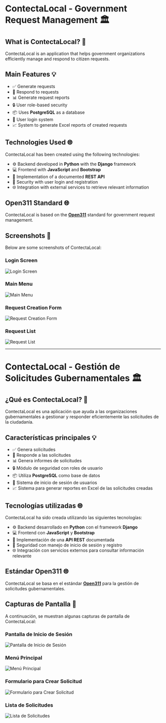 
# ContectaLocal - Government Request Management 🏛️

## What is ContectaLocal? 🤔

ContectaLocal is an application that helps government organizations efficiently manage and respond to citizen requests.

## Main Features 💡

- ✅ Generate requests
- 💌 Respond to requests
- 📊 Generate request reports
- 🔒 User role-based security
- 📦 Uses **PostgreSQL** as a database
- 🔑 User login system
- 📈 System to generate Excel reports of created requests

## Technologies Used 🌐

ContectaLocal has been created using the following technologies:

- ⚙️ Backend developed in **Python** with the **Django** framework
- 💻 Frontend with **JavaScript** and **Bootstrap**
- 📡 Implementation of a documented **REST API**
- 🔐 Security with user login and registration
- 🌐 Integration with external services to retrieve relevant information

## Open311 Standard 🌐

ContectaLocal is based on the [**Open311**](https://www.open311.org/) standard for government request management.

## Screenshots 📸

Below are some screenshots of ContectaLocal:

### Login Screen

![Login Screen](Screenshots/Login.png)

### Main Menu

![Main Menu](Screenshots/Inicio.png)

### Request Creation Form

![Request Creation Form](Screenshots/Crear_solicitud.png)

### Request List

![Request List](Screenshots/Lista_solicitudes.png)

---

# ContectaLocal - Gestión de Solicitudes Gubernamentales 🏛️

## ¿Qué es ContectaLocal? 🤔

ContectaLocal es una aplicación que ayuda a las organizaciones gubernamentales a gestionar y responder eficientemente las solicitudes de la ciudadanía.

## Características principales 💡

- ✅ Genera solicitudes
- 💌 Responde a las solicitudes
- 📊 Genera informes de solicitudes
- 🔒 Módulo de seguridad con roles de usuario
- 📦 Utiliza **PostgreSQL** como base de datos
- 🔑 Sistema de inicio de sesión de usuarios
- 📈 Sistema para generar reportes en Excel de las solicitudes creadas

## Tecnologías utilizadas 🌐

ContectaLocal ha sido creada utilizando las siguientes tecnologías:

- ⚙️ Backend desarrollado en **Python** con el framework **Django**
- 💻 Frontend con **JavaScript** y **Bootstrap**
- 📡 Implementación de una **API REST** documentada
- 🔐 Seguridad con manejo de inicio de sesión y registro
- 🌐 Integración con servicios externos para consultar información relevante

## Estándar Open311 🌐

ContectaLocal se basa en el estándar [**Open311**](https://www.open311.org/) para la gestión de solicitudes gubernamentales.

## Capturas de Pantalla 📸

A continuación, se muestran algunas capturas de pantalla de ContectaLocal:

### Pantalla de Inicio de Sesión

![Pantalla de Inicio de Sesión](Screenshots/Login.png)

### Menú Principal

![Menú Principal](Screenshots/Inicio.png)

### Formulario para Crear Solicitud

![Formulario para Crear Solicitud](Screenshots/Crear_solicitud.png)

### Lista de Solicitudes

![Lista de Solicitudes](Screenshots/Lista_solicitudes.png)
